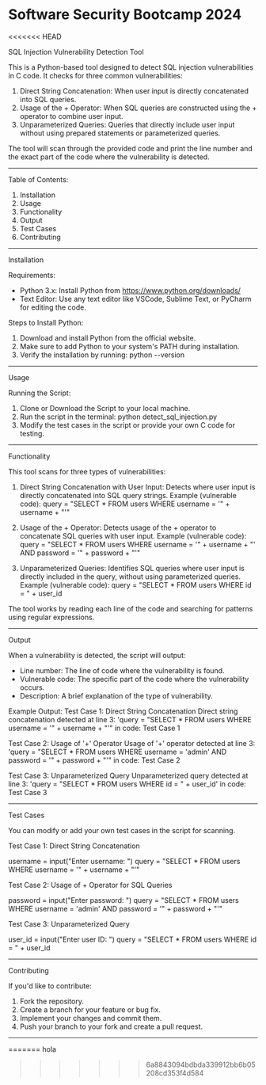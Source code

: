 # Software Security Bootcamp 2024
<<<<<<< HEAD

SQL Injection Vulnerability Detection Tool

This is a Python-based tool designed to detect SQL injection vulnerabilities in C code. It checks for three common vulnerabilities:

1. Direct String Concatenation: When user input is directly concatenated into SQL queries.
2. Usage of the + Operator: When SQL queries are constructed using the + operator to combine user input.
3. Unparameterized Queries: Queries that directly include user input without using prepared statements or parameterized queries.

The tool will scan through the provided code and print the line number and the exact part of the code where the vulnerability is detected.

---

Table of Contents:

1. Installation
2. Usage
3. Functionality
4. Output
5. Test Cases
6. Contributing


---

Installation

Requirements:
- Python 3.x: Install Python from https://www.python.org/downloads/
- Text Editor: Use any text editor like VSCode, Sublime Text, or PyCharm for editing the code.

Steps to Install Python:
1. Download and install Python from the official website.
2. Make sure to add Python to your system's PATH during installation.
3. Verify the installation by running:
   python --version

---

Usage

Running the Script:
1. Clone or Download the Script to your local machine.
2. Run the script in the terminal:
   python detect_sql_injection.py
3. Modify the test cases in the script or provide your own C code for testing.

---

Functionality

This tool scans for three types of vulnerabilities:

1. Direct String Concatenation with User Input: Detects where user input is directly concatenated into SQL query strings.
   Example (vulnerable code):
   query = "SELECT * FROM users WHERE username = '" + username + "'"

2. Usage of the + Operator: Detects usage of the + operator to concatenate SQL queries with user input.
   Example (vulnerable code):
   query = "SELECT * FROM users WHERE username = '" + username + "' AND password = '" + password + "'"

3. Unparameterized Queries: Identifies SQL queries where user input is directly included in the query, without using parameterized queries.
   Example (vulnerable code):
   query = "SELECT * FROM users WHERE id = " + user_id

The tool works by reading each line of the code and searching for patterns using regular expressions.

---

Output

When a vulnerability is detected, the script will output:
- Line number: The line of code where the vulnerability is found.
- Vulnerable code: The specific part of the code where the vulnerability occurs.
- Description: A brief explanation of the type of vulnerability.

Example Output:
Test Case 1: Direct String Concatenation
Direct string concatenation detected at line 3: 'query = "SELECT * FROM users WHERE username = '" + username + "'" in code: Test Case 1

Test Case 2: Usage of '+' Operator
Usage of '+' operator detected at line 3: 'query = "SELECT * FROM users WHERE username = 'admin' AND password = '" + password + "'" in code: Test Case 2

Test Case 3: Unparameterized Query
Unparameterized query detected at line 3: 'query = "SELECT * FROM users WHERE id = " + user_id' in code: Test Case 3

---

Test Cases

You can modify or add your own test cases in the script for scanning.

Test Case 1: Direct String Concatenation

username = input("Enter username: ")
query = "SELECT * FROM users WHERE username = '" + username + "'"

Test Case 2: Usage of + Operator for SQL Queries

password = input("Enter password: ")
query = "SELECT * FROM users WHERE username = 'admin' AND password = '" + password + "'"

Test Case 3: Unparameterized Query

user_id = input("Enter user ID: ")
query = "SELECT * FROM users WHERE id = " + user_id

---

Contributing

If you'd like to contribute:
1. Fork the repository.
2. Create a branch for your feature or bug fix.
3. Implement your changes and commit them.
4. Push your branch to your fork and create a pull request.

---


=======
hola
>>>>>>> 6a8843094bdbda339912bb6b05208cd353f4d584
